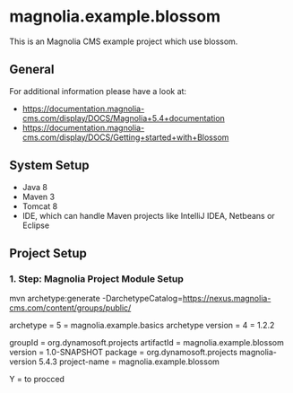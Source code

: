 # magnolia.example.blossom

This is an Magnolia CMS example project which use blossom.

## General

For additional information please have a look at:

* https://documentation.magnolia-cms.com/display/DOCS/Magnolia+5.4+documentation
* https://documentation.magnolia-cms.com/display/DOCS/Getting+started+with+Blossom

## System Setup

* Java 8
* Maven 3
* Tomcat 8
* IDE, which can handle Maven projects like IntelliJ IDEA, Netbeans or Eclipse

## Project Setup

### 1. Step: Magnolia Project Module Setup

mvn archetype:generate -DarchetypeCatalog=https://nexus.magnolia-cms.com/content/groups/public/

archetype = 5 = magnolia.example.basics
archetype version = 4 = 1.2.2

groupId = org.dynamosoft.projects
artifactId = magnolia.example.blossom
version = 1.0-SNAPSHOT
package = org.dynamosoft.projects
magnolia-version 5.4.3
project-name = magnolia.example.blossom

Y = to procced
